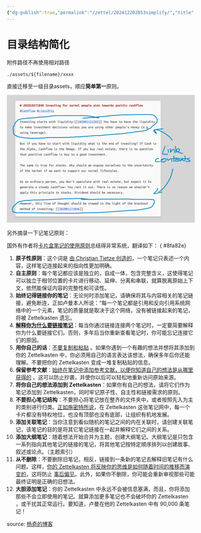 ```yaml
---
{"dg-publish":true,"permalink":"/zettel/202412202053simplify/","title":202412202053,"tags":["笔记","方法论"],"created":"2024-12-20T20:53:30+08:00"}
---
```


目录结构简化
===

附件路径不再使用相对路径

    ./assets/${filename}/xxxx

直接迁移至一级目录assets，顺应**简单第一**原则。

![](/img/user/assets/image-20241220.212431.786.png)

另外摘录一下记笔记原则：

国外有作者将[卡片盒笔记的使用原则](https://writingcooperative.com/zettelkasten-how-one-german-scholar-was-so-freakishly-productive-997e4e0ca125#:~:text=The%20Zettelkasten%20principles)总结得非常系统，翻译如下：
{ #8fa82e}


1. **原子性原则**：这个词是 [由 Christian Tietze 创造的](https://zettelkasten.de/posts/create-zettel-from-reading-notes/)，一个笔记只表述一个内容，这样笔记连接起来的指向性更加明确。
2. **自主原则**：每个笔记都应该是独立的，自成一体，包含完整含义，这使得笔记可以独立于相邻位置的卡片进行移动、延伸、分离和串联，就算脱离原始上下文，依然能保证内容的完整性和可读性。
3. **始终记得链接你的笔记**：无论何时添加笔记，请确保将其与内容相关的笔记链接，避免断连，正如卢曼本人所说：“每一个笔记都是引用和反向引用系统网络中的一个元素，笔记的质量就是取决于这个网络，没有被链接起来的笔记，将被 Zettelkasten 遗忘。
4. [**解释你为什么要链接笔记**](https://zettelkasten.de/posts/zettelkasten-antifragile/)：每当你通过链接连接两个笔记时，一定要简要解释你为什么要链接它们。否则，多年后当你重新查看笔记时，你可能忘记连接它们的原因。
5. **用你自己的话**：[不要复制和粘贴](https://www.reddit.com/r/Zettelkasten/comments/b566a4/what_is_a_zettelkasten/) 。如果你遇到一个有趣的想法并想将其添加到你的 Zettelkasten 中，你必须用自己的语言表达该想法，确保多年后你还能理解。不要把你的 Zettelkasten 变成一堆复制粘贴的信息。
6. **保留参考文献**：[始终在笔记中添加参考文献，以便你知道自己的想法是从哪里获得的](https://www.reddit.com/r/Zettelkasten/comments/b566a4/what_is_a_zettelkasten/) 。这可以防止抄袭，并使你以后可以轻松地重新访问原始来源。
7. **将你自己的想法添加到 Zettelkasten**：如果你有自己的想法，请将它们作为笔记添加到 Zettelkasten，同时牢记原子性、自主性和链接需求的原则。
8. **不要担心笔记结构**：不要担心将笔记放在整齐的文件夹中，或者按照先入为主的类别进行归类。[正如施密特所说](https://sociologica.unibo.it/article/view/8350/8270)，在 Zettelkasten 这张笔记网中，每一个卡片都没有特权地位，也没有顶部也没有底部，让组织有机地发展。
9. **添加关联笔记**：当你注意到看似随机的笔记之间的内在关联时，请创建关联笔记，该笔记的目的是将其它笔记链接在一起并解释它们之间的关系。
10. **添加大纲笔记**：随着想法开始合并为主题，创建大纲笔记。大纲笔记是只包含一系列指向其他笔记的链接的笔记，将其他笔记按特定顺序排列以创建故事、叙述或论点。（主题索引）
11. **从不删除**：不要删除旧笔记，相反，链接到一条新的笔记去解释旧笔记有什么问题。这样，[你的 Zettelkasten 将反映你的思维是如何随着时间的推移而演变的](https://sociologica.unibo.it/article/view/8350/8270)，这将防止 [事后偏见](https://rationalwiki.org/wiki/Hindsight_bias)。此外，如果你不删除，你可能会重新审视那些可能最终证明是正确的旧想法。
12. **大胆添加笔记**：你的 Zettelkasten 中永远不会被信息塞满，而且，你将添加那些不会立即使用的笔记。就算添加更多笔记也不会破坏你的 Zettelkasten ，或干扰其正常运行。要知道，卢曼在他的 Zettelkasten 中有 90,000 条笔记！

source: [杨奇的博客](https://www.yangqi.show/posts/what-is-zettelkasten#%E5%8D%A1%E7%89%87%E7%9B%92%E7%AC%94%E8%AE%B0%E7%9A%84%E5%8E%9F%E5%88%99)

